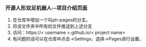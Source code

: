### 开源人形双足机器人--项目介绍页面
1. 在仓库中增加一个叫ph-pages的分支。
2. 将该文件夹中所有的文件推送到上述分支
3. 访问：https://< username >.github.io/< project name>
4. 有问题的话可以在仓库中点击->Settings，选择->Pages进行设置。